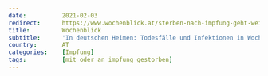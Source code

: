```yaml
---
date:          2021-02-03
redirect:      https://www.wochenblick.at/sterben-nach-impfung-geht-weiter-dutzende-tote-in-deutschen-heimen/
title:         Wochenblick
subtitle:      'In deutschen Heimen: Todesfälle und Infektionen in Wochen nach Impfung'
country:       AT
categories:    [Impfung]
tags:          [mit oder an impfung gestorben]
---
```


